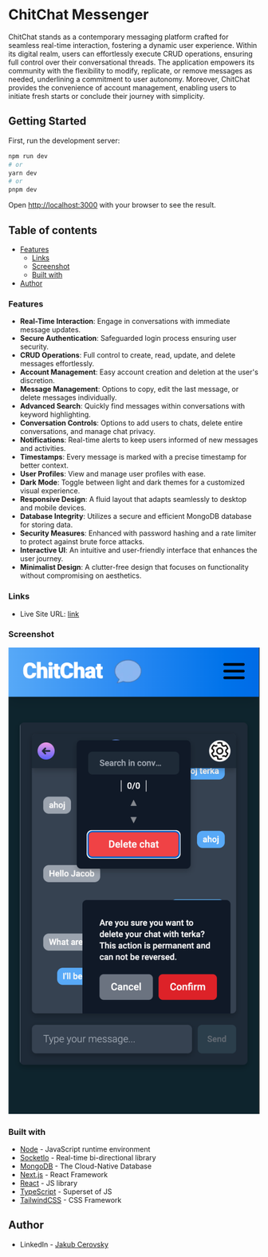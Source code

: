 # ChitChat Messenger

ChitChat stands as a contemporary messaging platform crafted for seamless real-time interaction, fostering a dynamic user experience. Within its digital realm, users can effortlessly execute CRUD operations, ensuring full control over their conversational threads. The application empowers its community with the flexibility to modify, replicate, or remove messages as needed, underlining a commitment to user autonomy. Moreover, ChitChat provides the convenience of account management, enabling users to initiate fresh starts or conclude their journey with simplicity.

## Getting Started

First, run the development server:

```bash
npm run dev
# or
yarn dev
# or
pnpm dev
```

Open [http://localhost:3000](http://localhost:3000) with your browser to see the result.

## Table of contents

- [Features](#features)
  - [Links](#links)
  - [Screenshot](#screenshot)
  - [Built with](#built-with)
- [Author](#author)

### Features

- **Real-Time Interaction**: Engage in conversations with immediate message updates.
- **Secure Authentication**: Safeguarded login process ensuring user security.
- **CRUD Operations**: Full control to create, read, update, and delete messages effortlessly.
- **Account Management**: Easy account creation and deletion at the user's discretion.
- **Message Management**: Options to copy, edit the last message, or delete messages individually.
- **Advanced Search**: Quickly find messages within conversations with keyword highlighting.
- **Conversation Controls**: Options to add users to chats, delete entire conversations, and manage chat privacy.
- **Notifications**: Real-time alerts to keep users informed of new messages and activities.
- **Timestamps**: Every message is marked with a precise timestamp for better context.
- **User Profiles**: View and manage user profiles with ease.
- **Dark Mode**: Toggle between light and dark themes for a customized visual experience.
- **Responsive Design**: A fluid layout that adapts seamlessly to desktop and mobile devices.
- **Database Integrity**: Utilizes a secure and efficient MongoDB database for storing data.
- **Security Measures**: Enhanced with password hashing and a rate limiter to protect against brute force attacks.
- **Interactive UI**: An intuitive and user-friendly interface that enhances the user journey.
- **Minimalist Design**: A clutter-free design that focuses on functionality without compromising on aesthetics.


### Links

- Live Site URL: [link](https://real-time-chat-app-git-main-jcerovsky.vercel.app/login)

### Screenshot

![Screenshot](<./public/screenshots/responsive-delete-chat.png>)

### Built with    

- [Node](https://nodejs.org/en/) - JavaScript runtime environment
- [SocketIo](https://socket.io/) - Real-time bi-directional library
- [MongoDB](https://www.mongodb.com/) - The Cloud-Native Database
- [Next.js](https://nextjs.org/) - React Framework
- [React](https://reactjs.org/) - JS library
- [TypeScript](https://www.typescriptlang.org/) - Superset of JS
- [TailwindCSS](https://tailwindcss.com/) - CSS Framework

## Author

- LinkedIn - [Jakub Cerovsky](https://www.linkedin.com/in/jakub-cerovsky-288161173/)
